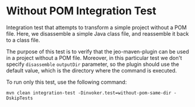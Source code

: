 # Without POM Integration Test

Integration test that attempts to transform a simple project without a POM file.
Here, we disassemble a simple Java class file, and reassemble it back to a class
file.

The purpose of this test is to verify that the jeo-maven-plugin can be used in a
project without a POM file. Moreover, in this particular test we don't specify
`disassemble` `outputDir` parameter, so the plugin should use the default value,
which is the directory where the command is executed.

To run only this test, use the following command:

```shell
mvn clean integration-test -Dinvoker.test=without-pom-same-dir -DskipTests
```
